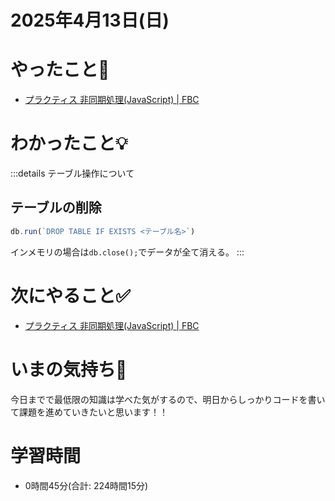 # 2025年4月13日(日)

# やったこと📝

- [プラクティス 非同期処理\(JavaScript\) \| FBC](https://bootcamp.fjord.jp/practices/204)

# わかったこと💡

:::details テーブル操作について

## テーブルの削除

```javascript
db.run(`DROP TABLE IF EXISTS <テーブル名>`)
```

インメモリの場合は`db.close();`でデータが全て消える。
:::

# 次にやること✅

- [プラクティス 非同期処理\(JavaScript\) \| FBC](https://bootcamp.fjord.jp/practices/204)

# いまの気持ち🫶

今日までで最低限の知識は学べた気がするので、明日からしっかりコードを書いて課題を進めていきたいと思います！！

# 学習時間

- 0時間45分(合計: 224時間15分)
